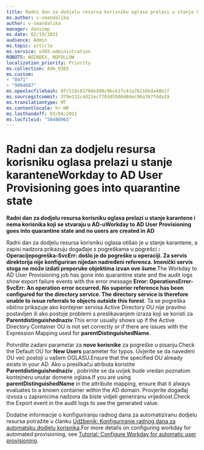 ```yaml
---
title: Radni dan za dodjelu resursa korisniku oglasa prelazi u stanje karantene
ms.author: v-smandalika
author: v-smandalika
manager: dansimp
ms.date: 02/19/2021
audience: Admin
ms.topic: article
ms.service: o365-administration
ROBOTS: NOINDEX, NOFOLLOW
localization_priority: Priority
ms.collection: Adm_O365
ms.custom:
- "8471"
- "9004687"
ms.openlocfilehash: 0fc519c8170de498c9bcb1fc41a76116bda48b1f
ms.sourcegitcommit: 379e132c4d21ecf703d5506484ec96a767fdda39
ms.translationtype: MT
ms.contentlocale: hr-HR
ms.lasthandoff: 03/04/2021
ms.locfileid: "50480965"
---
```

# <a name="workday-to-ad-user-provisioning-goes-into-quarantine-state"></a><span data-ttu-id="61a73-102">Radni dan za dodjelu resursa korisniku oglasa prelazi u stanje karantene</span><span class="sxs-lookup"><span data-stu-id="61a73-102">Workday to AD User Provisioning goes into quarantine state</span></span>

<span data-ttu-id="61a73-103">**Radni dan za dodjelu resursa korisniku oglasa prelazi u stanje karantene i nema korisnika koji se stvaraju u AD-u**</span><span class="sxs-lookup"><span data-stu-id="61a73-103">**Workday to AD User Provisioning goes into quarantine state and no users are created in AD**</span></span>

<span data-ttu-id="61a73-104">Radni dan za dodjelu resursa korisniku oglasa otišao je u stanje karantene, a zapisi nadzora prikazuju događaje s pogreškama u pogrešci **: Operacijepogreška-SvcErr: došlo je do pogreške u operaciji. Za servis direktorija nije konfiguriran nijedan nadređeni referenca. Imenički servis stoga ne može izdati preporuke objektima izvan ove šume**.</span><span class="sxs-lookup"><span data-stu-id="61a73-104">The Workday to AD User Provisioning job has gone into quarantine state and the audit logs show export failure events with the error message **Error: OperationsError-SvcErr: An operation error occurred. No superior reference has been configured for the directory service. The directory service is therefore unable to issue referrals to objects outside this forest**.</span></span> <span data-ttu-id="61a73-105">Ta se pogreška obično prikazuje ako kontejner servisa Active Directory OU nije pravilno postavljen ili ako postoje problemi s preslikavanjem izraza koji se koristi za **Parentdistinguishednaziv**.</span><span class="sxs-lookup"><span data-stu-id="61a73-105">This error usually shows up if the Active Directory Container OU is not set correctly or if there are issues with the Expression Mapping used for **parentDistinguishedName**.</span></span>

<span data-ttu-id="61a73-106">Potvrdite zadani parametar za **nove korisnike** za pogreške u pisanju.</span><span class="sxs-lookup"><span data-stu-id="61a73-106">Check the Default OU for **New Users** parameter for typos.</span></span> <span data-ttu-id="61a73-107">Uvjerite se da navedeni OU već postoji u vašem OGLASU.</span><span class="sxs-lookup"><span data-stu-id="61a73-107">Ensure that the specified OU already exists in your AD.</span></span> <span data-ttu-id="61a73-108">Ako u preslikaču atributa koristite **Parentdistinguishednaziv** , pobrinite se da uvijek bude vredan poznatom kontejneru unutar domene oglasa.</span><span class="sxs-lookup"><span data-stu-id="61a73-108">If you are using **parentDistinguishedName** in the attribute mapping, ensure that it always evaluates to a known container within the AD domain.</span></span> <span data-ttu-id="61a73-109">Provjerite događaj izvoza u zapisnicima nadzora da biste vidjeli generiranu vrijednost.</span><span class="sxs-lookup"><span data-stu-id="61a73-109">Check the Export event in the audit logs to see the generated value.</span></span>

<span data-ttu-id="61a73-110">Dodatne informacije o konfiguriranju radnog dana za automatiziranu dodjelu resursa potražite u članku [Udžbenik: Konfiguriranje radnog dana za automatsku dodjelu korisnika](https://docs.microsoft.com/azure/active-directory/saas-apps/workday-inbound-tutorial).</span><span class="sxs-lookup"><span data-stu-id="61a73-110">For more details on configuring workday for automated provisioning, see [Tutorial: Configure Workday for automatic user provisioning](https://docs.microsoft.com/azure/active-directory/saas-apps/workday-inbound-tutorial).</span></span>

